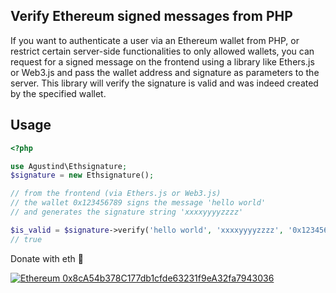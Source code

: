 ## Verify Ethereum signed messages from PHP

If you want to authenticate a user via an Ethereum wallet from PHP, or restrict certain server-side functionalities to only allowed wallets,
you can request for a signed message on the frontend using a library like Ethers.js or Web3.js and pass the wallet address and signature as parameters
to the server. This library will verify the signature is valid and was indeed created by the specified wallet.
## Usage

```php
<?php

use Agustind\Ethsignature;
$signature = new Ethsignature();

// from the frontend (via Ethers.js or Web3.js)
// the wallet 0x123456789 signs the message 'hello world'
// and generates the signature string 'xxxxyyyyzzzz'

$is_valid = $signature->verify('hello world', 'xxxxyyyyzzzz', '0x123456789');
// true

```


Donate with eth 🙏 

[![Ethereum](https://user-images.githubusercontent.com/725986/61891022-0d0c7f00-af09-11e9-829f-096c039bbbfa.png) 0x8cA54b378C177db1cfde63231f9eA32fa7943036][Ethereum]

[Ethereum]: https://etherscan.io/address/0x8cA54b378C177db1cfde63231f9eA32fa7943036 "Donate with Ethereum"

